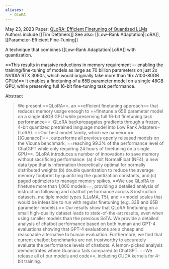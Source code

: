```yaml
---
aliases:
  - QLoRA
---
```

May 23, 2023
Paper: [QLoRA: Efficient Finetuning of Quantized LLMs](https://arxiv.org/abs/2305.14314)
Authors include [[Tim Dettmers]]
See also: [[Low-Rank Adaptation|LoRA]], [[Parameter-Efficient Fine-Tuning]]

A technique that combines [[Low-Rank Adaptation|LoRA]] with quantization.

==This results in massive reductions in memory requirement -- enabling the training/fine-tuning of models as large as 70 billion parameters on just 2x NVIDIA RTX 3090s, which would originally take more than 16x A100-80GB GPUs!== It enables a finetuning of a 65B parameter model on a single 48GB GPU, while preserving full 16-bit fine-tuning task performance.

Abstract
> We present ==QLoRA==, an ==efficient finetuning approach== that reduces memory usage enough to ==finetune a 65B parameter model on a single 48GB GPU while preserving full 16-bit finetuning task performance==. QLoRA backpropagates gradients through a frozen, 4-bit quantized pretrained language model into Low Rank Adapters~(LoRA). ==Our best model family, which we name== ==[[Guanaco]]==, outperforms all previous openly released models on the Vicuna benchmark, ==reaching 99.3% of the performance level of ChatGPT while only requiring 24 hours of finetuning on a single GPU==. QLoRA introduces a number of innovations to save memory without sacrificing performance: (a) 4-bit NormalFloat (NF4), a new data type that is information theoretically optimal for normally distributed weights (b) double quantization to reduce the average memory footprint by quantizing the quantization constants, and (c) paged optimziers to manage memory spikes. ==We use QLoRA to finetune more than 1,000 models==, providing a detailed analysis of instruction following and chatbot performance across 8 instruction datasets, multiple model types (LLaMA, T5), and ==model scales that would be infeasible to run with regular finetuning (e.g. 33B and 65B parameter models).== Our results show that QLoRA finetuning on a small high-quality dataset leads to state-of-the-art results, even when using smaller models than the previous SoTA. We provide a detailed analysis of chatbot performance based on both human and GPT-4 evaluations showing that GPT-4 evaluations are a cheap and reasonable alternative to human evaluation. Furthermore, we find that current chatbot benchmarks are not trustworthy to accurately evaluate the performance levels of chatbots. A lemon-picked analysis demonstrates where Guanaco fails compared to ChatGPT. ==We release all of our models and code==, including CUDA kernels for 4-bit training.
